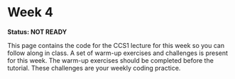 # Week 4

**Status: NOT READY**

This page contains the code for the CCS1 lecture for this week so you can follow along in class. A set of warm-up exercises and challenges is present for this week. The warm-up exercises should be completed before the tutorial. These challenges are your weekly coding practice.